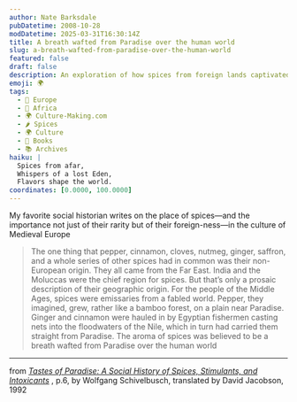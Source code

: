 ```yaml
---
author: Nate Barksdale
pubDatetime: 2008-10-28
modDatetime: 2025-03-31T16:30:14Z
title: A breath wafted from Paradise over the human world
slug: a-breath-wafted-from-paradise-over-the-human-world
featured: false
draft: false
description: An exploration of how spices from foreign lands captivated the imagination of Medieval Europeans.
emoji: 🌍
tags:
  - 🍷 Europe
  - 🦁 Africa
  - 🌍 Culture-Making.com
  - 🌶️ Spices
  - 🌍 Culture
  - 📖 Books
  - 📚 Archives
haiku: |
  Spices from afar,  
  Whispers of a lost Eden,  
  Flavors shape the world.
coordinates: [0.0000, 100.0000]
---
```


My favorite social historian writes on the place of spices—and the importance not just of their rarity but of their foreign-ness—in the culture of Medieval Europe

> The one thing that pepper, cinnamon, cloves, nutmeg, ginger, saffron, and a whole series of other spices had in common was their non-European origin. They all came from the Far East. India and the Moluccas were the chief region for spices. But that’s only a prosaic description of their geographic origin. For the people of the Middle Ages, spices were emissaries from a fabled world. Pepper, they imagined, grew, rather like a bamboo forest, on a plain near Paradise. Ginger and cinnamon were hauled in by Egyptian fishermen casting nets into the floodwaters of the Nile, which in turn had carried them straight from Paradise. The aroma of spices was believed to be a breath wafted from Paradise over the human world

---

from _[Tastes of Paradise: A Social History of Spices, Stimulants, and Intoxicants](http://books.google.com/books?id=Ka--zm27PogC&q=schivelbusch+tastes+of+paradise&dq=schivelbusch+tastes+of+paradise&ei=q3kHSfLqKKDitQP3rOHrCA&client=firefox-a&pgis=1)_ , p.6, by Wolfgang Schivelbusch, translated by David Jacobson, 1992
